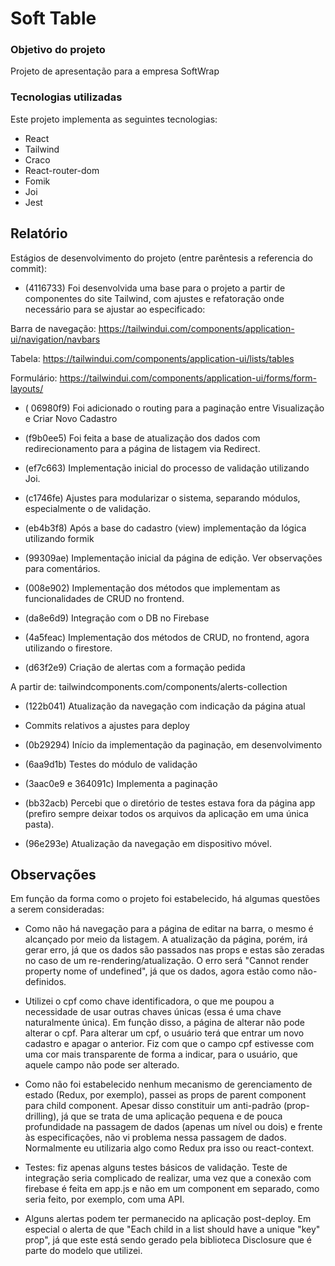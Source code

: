 # Soft Table

### Objetivo do projeto

Projeto de apresentação para a empresa SoftWrap

### Tecnologias utilizadas

Este projeto implementa as seguintes tecnologias:

- React
- Tailwind
- Craco
- React-router-dom
- Fomik
- Joi
- Jest

## Relatório

Estágios de desenvolvimento do projeto (entre parêntesis a referencia do commit):

- (4116733) Foi desenvolvida uma base para o projeto a partir de componentes do site Tailwind, com ajustes e refatoração onde necessário para se ajustar ao especificado:

Barra de navegação: https://tailwindui.com/components/application-ui/navigation/navbars

Tabela: https://tailwindui.com/components/application-ui/lists/tables

Formulário: https://tailwindui.com/components/application-ui/forms/form-layouts/

- ( 06980f9) Foi adicionado o routing para a paginação entre Visualização e Criar Novo Cadastro

- (f9b0ee5) Foi feita a base de atualização dos dados com redirecionamento para a página de listagem via Redirect.

- (ef7c663) Implementação inicial do processo de validação utilizando Joi.

- (c1746fe) Ajustes para modularizar o sistema, separando módulos, especialmente o de validação.

- (eb4b3f8) Após a base do cadastro (view) implementação da lógica utilizando formik

- (99309ae) Implementação inicial da página de edição. Ver observações para comentários.

- (008e902) Implementação dos métodos que implementam as funcionalidades de CRUD no frontend.

- (da8e6d9) Integração com o DB no Firebase

- (4a5feac) Implementação dos métodos de CRUD, no frontend, agora utilizando o firestore.

- (d63f2e9) Criação de alertas com a formação pedida

A partir de: tailwindcomponents.com/components/alerts-collection

- (122b041) Atualização da navegação com indicação da página atual

- Commits relativos a ajustes para deploy

- (0b29294) Início da implementação da paginação, em desenvolvimento

- (6aa9d1b) Testes do módulo de validação

- (3aac0e9 e 364091c) Implementa a paginação

- (bb32acb) Percebi que o diretório de testes estava fora da página app (prefiro sempre deixar todos os arquivos da aplicação em uma única pasta).

- (96e293e) Atualização da navegação em dispositivo móvel.

## Observações

Em função da forma como o projeto foi estabelecido, há algumas questões a serem consideradas:

- Como não há navegação para a página de editar na barra, o mesmo é alcançado por meio da listagem. A atualização da página, porém, irá gerar erro, já que os dados são passados nas props e estas são zeradas no caso de um re-rendering/atualização. O erro será "Cannot render property nome of undefined", já que os dados, agora estão como não-definidos.

- Utilizei o cpf como chave identificadora, o que me poupou a necessidade de usar outras chaves únicas (essa é uma chave naturalmente única). Em função disso, a página de alterar não pode alterar o cpf. Para alterar um cpf, o usuário terá que entrar um novo cadastro e apagar o anterior. Fiz com que o campo cpf estivesse com uma cor mais transparente de forma a indicar, para o usuário, que aquele campo não pode ser alterado.

- Como não foi estabelecido nenhum mecanismo de gerenciamento de estado (Redux, por exemplo), passei as props de parent component para child component. Apesar disso constituir um anti-padrão (prop-drilling), já que se trata de uma aplicação pequena e de pouca profundidade na passagem de dados (apenas um nível ou dois) e frente às especificações, não vi problema nessa passagem de dados. Normalmente eu utilizaria algo como Redux pra isso ou react-context.

- Testes: fiz apenas alguns testes básicos de validação. Teste de integração seria complicado de realizar, uma vez que a conexão com firebase é feita em app.js e não em um component em separado, como seria feito, por exemplo, com uma API.

- Alguns alertas podem ter permanecido na aplicação post-deploy. Em especial o alerta de que "Each child in a list should have a unique "key" prop", já que este está sendo gerado pela biblioteca Disclosure que é parte do modelo que utilizei.
